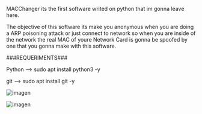 MACChanger its the first software writed on python that im gonna leave here.

The objective of this software its make you anonymous when you are doing a ARP poisoning attack or just connect to network so when you are inside of the network the real MAC of youre Network Card is gonna be spoofed by one that you gonna make with this software.

###REQUERIMENTS###

Python --> sudo apt install python3 -y

git --> sudo apt install git -y



![imagen](https://user-images.githubusercontent.com/83958340/209578929-1e81de35-83a0-4b09-8c3a-084c981528e1.png)








![imagen](https://user-images.githubusercontent.com/83958340/209579001-68aa2a07-0015-47ba-ba7a-e5dbcc8ec9bd.png)

